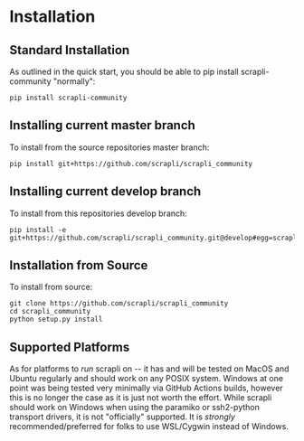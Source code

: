 # Installation


## Standard Installation

As outlined in the quick start, you should be able to pip install scrapli-community "normally":

```
pip install scrapli-community
```


## Installing current master branch

To install from the source repositories master branch:

```
pip install git+https://github.com/scrapli/scrapli_community
```


## Installing current develop branch

To install from this repositories develop branch:

```
pip install -e git+https://github.com/scrapli/scrapli_community.git@develop#egg=scrapli_community
```


## Installation from Source

To install from source:

```
git clone https://github.com/scrapli/scrapli_community
cd scrapli_community
python setup.py install
```


## Supported Platforms

As for platforms to *run* scrapli on -- it has and will be tested on MacOS and Ubuntu regularly and should work on any
 POSIX system. Windows at one point was being tested very minimally via GitHub Actions builds, however this is no
  longer the case as it is just not worth the effort. While scrapli should work on Windows when using the paramiko or
   ssh2-python transport drivers, it is not "officially" supported. It is *strongly* recommended/preferred for folks
    to use WSL/Cygwin instead of Windows.
